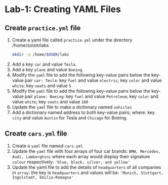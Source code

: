 # Lab-1: Creating YAML Files

## Create `practice.yml` file

1. Create a yaml file called `practice.yml` under the directory /home/`$USER`/labs
   ```bash
   mkdir -p /home/$USER/labs
   ```
2. Add a key `car` and value `Tesla`.
3. Add a key `plane` and value `Boeing`.
4. Modify the `yaml` file to add the following key-value pairs below the key-value pair `car: Tesla`: key `fuel` and value `electric`; key `color` and value `white`; key `seats` and value `5`
5. Modify the `yaml` file to add the following key-value pairs below the key-value pair `plane: Boeing`: key `fuel` and value `Petroleum`; key `color` and value `white`; key `seats` and value `180`
6. Update the `yaml` file to make a dictionary named `vehicles`
7. Add a dictionary named address to both key-value pairs; where: key `city` and value `Austin` for Tesla and `Chicago` for Boeing.

## Create `cars.yml` file

1. Create a `yaml` file named `cars.yml`
2. Update the `yaml` file with four arrays of four car brands: `BMW, Mercedes, Audi, Lamborghini` where each array would display their signature `colour`  respectively: `'blue, black, silver, and yellow'`
3. Update the yaml file to add the details of `headquarters` of all companies in `array`: the key is `headquarters` and values will be: `'Munich, Stuttgart, Ingolstadt, Emilia-Romagna'`
